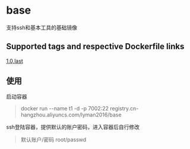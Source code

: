 # base
支持ssh和基本工具的基础镜像

## Supported tags and respective Dockerfile links
[1.0,last](https://github.com/lyman1983/base/blob/master/Dockerfile)

## 使用
启动容器
> docker run --name t1 -d -p 7002:22 registry.cn-hangzhou.aliyuncs.com/lyman2016/base

ssh登陆容器，提供默认的账户密码，进入容器后自行修改
> 默认账户/密码 root/passwd